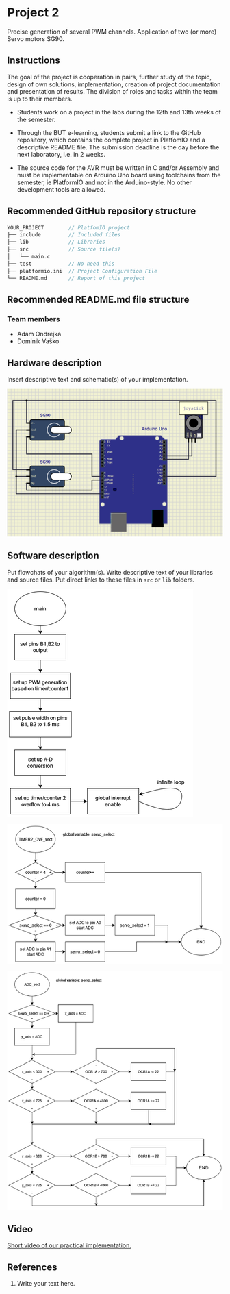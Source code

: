 # Project 2

Precise generation of several PWM channels. Application of two (or more) Servo motors SG90.

## Instructions

The goal of the project is cooperation in pairs, further study of the topic, design of own solutions, implementation, creation of project documentation and presentation of results. The division of roles and tasks within the team is up to their members.

* Students work on a project in the labs during the 12th and 13th weeks of the semester.

* Through the BUT e-learning, students submit a link to the GitHub repository, which contains the complete project in PlatfomIO and a descriptive README file. The submission deadline is the day before the next laboratory, i.e. in 2 weeks.

* The source code for the AVR must be written in C and/or Assembly and must be implementable on Arduino Uno board using toolchains from the semester, ie PlatformIO and not in the Arduino-style. No other development tools are allowed.

## Recommended GitHub repository structure

   ```c
   YOUR_PROJECT        // PlatfomIO project
   ├── include         // Included files
   ├── lib             // Libraries
   ├── src             // Source file(s)
   │   └── main.c
   ├── test            // No need this
   ├── platformio.ini  // Project Configuration File
   └── README.md       // Report of this project
   ```

## Recommended README.md file structure

### Team members

* Adam Ondrejka
* Dominik Vaško

## Hardware description

Insert descriptive text and schematic(s) of your implementation.

![schematic](schematic.png)

## Software description

Put flowchats of your algorithm(s). Write descriptive text of your libraries and source files. Put direct links to these files in `src` or `lib` folders.

![main](main.png)

![timer2](timer2.png)

![ADC](ADC.png)

## Video

[Short video of our practical implementation.](https://www.youtube.com/watch?v=cIwn9iO3daw)

## References

1. Write your text here.
